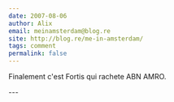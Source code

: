 ```yaml
---
date: 2007-08-06
author: Alix
email: meinamsterdam@blog.re
site: http://blog.re/me-in-amsterdam/
tags: comment
permalink: false
---
```


<p>
Finalement c'est Fortis qui rachete ABN AMRO.
</p>
---